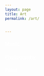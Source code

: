 ```yaml
---
layout: page
title: Art
permalink: /art/


---
```


<style>
.wrapper {
  max-width: 100%;
}
</style>


<link rel="stylesheet" type="text/css" media="all" href="custom.css" />


<div class="panels">
  <div class="panels__container">
    <a href="music" class="panel" style="color:white">
      <div class="panel__content" style="background-image: url(guitar.jpg);">
      <h3 class="panel__title">Music</h3>
      </div>
    </a>
    <a href="photography" class="panel" style="color:white">
      <div class="panel__content" style="background-image: url(boulder_bum.jpg)">
      <h3 class="panel__title">Photography</h3>
      </div>
    </a>
    <a href="paint" class="panel" style="color:white">
      <div class="panel__content" style="background-image: url(oil_paints.jpg);">
      <h3 class="panel__title">Paint</h3>
      </div>
    </a>
  </div>
</div>
